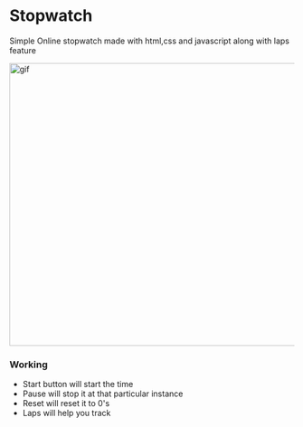 # Stopwatch

<caption>Simple Online stopwatch made with html,css and javascript along with laps feature </caption>
<p><img src="https://im2.ezgif.com/tmp/ezgif-2-4733a1748070.gif" alt="gif" width="600" height="500"></p>



<h3>Working</h3>
<ul>
  <li>Start button will start the time</li>
  <li>Pause will stop it at that particular instance </li>
  <li>Reset will reset it to 0's</li>
  <li>Laps will help you track </li>
</ul>



